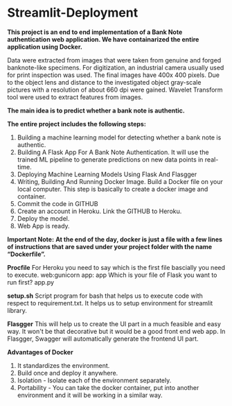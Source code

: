 # Streamlit-Deployment

**This project is an end to end implementation of a Bank Note authentication web application. We have containarized the entire application using Docker.**

Data were extracted from images that were taken from genuine and forged banknote-like specimens. For digitization, an industrial camera usually used for print inspection was used. The final images have 400x 400 pixels. Due to the object lens and distance to the investigated object gray-scale pictures with a resolution of about 660 dpi were gained. Wavelet Transform tool were used to extract features from images.

**The main idea is to predict whether a bank note is authentic.**

**The entire project includes the following steps:**
1. Building a machine learning model for detecting whether a bank note is authentic. 
2. Building A Flask App For A Bank Note Authentication. It will use the trained ML pipeline to generate predictions on new data points in real-time.
3. Deploying Machine Learning Models Using Flask And Flasgger
4. Writing, Building And Running Docker Image. Build a Docker file on your local computer. This step is basically to create a docker image and container.
5. Commit the code in GITHUB
6. Create an account in Heroku. Link the GITHUB to Heroku. 
7. Deploy the model. 
8. Web App is ready. 

**Important Note:**
**At the end of the day, docker is just a file with a few lines of instructions that are saved under your project folder with the name “Dockerfile”.**

**Procfile**
For Heroku you need to say which is the first file bascially you need to execute. 
web:gunicorn app: app
Which is your file of Flask you want to run first? app.py

**setup.sh**
Script program for bash that helps us to execute code with respect to requirement.txt. 
It helps us to setup environment for streamlit library. 

**Flasgger**
This will help us to create the UI part in a much feasible and easy way. It won't be that decorative but it would be a good front end web app. In Flasgger, Swagger will automatically generate the frontend UI part. 


**Advantages of Docker**
1. It standardizes the environment.
2. Build once and deploy it anywhere. 
3. Isolation - Isolate each of the environment separately.
4. Portability - You can take the docker container, put into another environment and it will be working in a similar way. 







